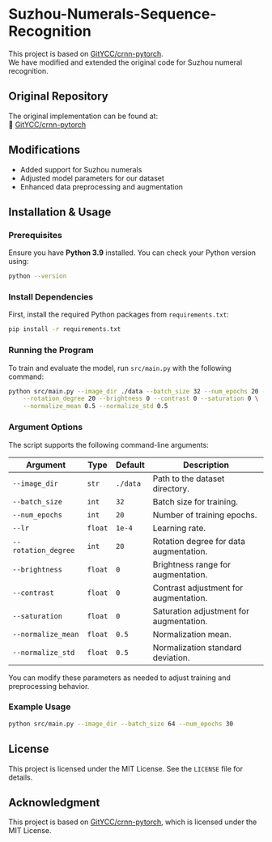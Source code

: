 # Suzhou-Numerals-Sequence-Recognition

This project is based on [GitYCC/crnn-pytorch](https://github.com/GitYCC/crnn-pytorch).  
We have modified and extended the original code for Suzhou numeral recognition.

## Original Repository
The original implementation can be found at:  
🔗 [GitYCC/crnn-pytorch](https://github.com/GitYCC/crnn-pytorch)

## Modifications
- Added support for Suzhou numerals
- Adjusted model parameters for our dataset
- Enhanced data preprocessing and augmentation

## Installation & Usage
### Prerequisites
Ensure you have **Python 3.9** installed. You can check your Python version using:

```bash
python --version
```

### Install Dependencies
First, install the required Python packages from `requirements.txt`:

```bash
pip install -r requirements.txt
```

### Running the Program
To train and evaluate the model, run `src/main.py` with the following command:

```bash
python src/main.py --image_dir ./data --batch_size 32 --num_epochs 20 --lr 1e-4 \
    --rotation_degree 20 --brightness 0 --contrast 0 --saturation 0 \
    --normalize_mean 0.5 --normalize_std 0.5
```

### Argument Options
The script supports the following command-line arguments:

| Argument | Type | Default | Description |
|----------|------|---------|-------------|
| `--image_dir` | `str` | `./data` | Path to the dataset directory. |
| `--batch_size` | `int` | `32` | Batch size for training. |
| `--num_epochs` | `int` | `20` | Number of training epochs. |
| `--lr` | `float` | `1e-4` | Learning rate. |
| `--rotation_degree` | `int` | `20` | Rotation degree for data augmentation. |
| `--brightness` | `float` | `0` | Brightness range for augmentation. |
| `--contrast` | `float` | `0` | Contrast adjustment for augmentation. |
| `--saturation` | `float` | `0` | Saturation adjustment for augmentation. |
| `--normalize_mean` | `float` | `0.5` | Normalization mean. |
| `--normalize_std` | `float` | `0.5` | Normalization standard deviation. |

You can modify these parameters as needed to adjust training and preprocessing behavior.

### Example Usage
```bash
python src/main.py --image_dir --batch_size 64 --num_epochs 30
```

## License
This project is licensed under the MIT License. See the `LICENSE` file for details.

## Acknowledgment
This project is based on [GitYCC/crnn-pytorch](https://github.com/GitYCC/crnn-pytorch), which is licensed under the MIT License.
